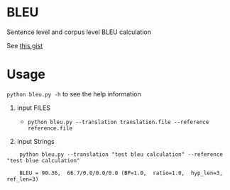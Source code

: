# BLEU

Sentence level and corpus level BLEU calculation

See [this gist](https://gist.github.com/alvations/838cb021712ad66e7768)

# Usage

`python bleu.py -h` to see the help information

1. input FILES
    * `python bleu.py --translation translation.file --reference reference.file`

2. input Strings
```
    python bleu.py --translation "test bleu calculation" --reference "test blue calculation"
    
    BLEU = 90.36,  66.7/0.0/0.0/0.0 (BP=1.0,  ratio=1.0,  hyp_len=3,  ref_len=3)
```
